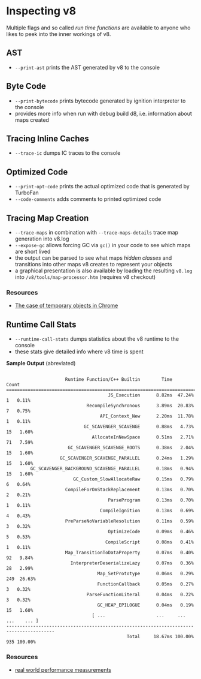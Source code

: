 # Inspecting v8

Multiple flags and so called _run time functions_ are available to anyone who likes to peek
into the inner workings of v8.

## AST

- `--print-ast` prints the AST generated by v8 to the console

## Byte Code

- `--print-bytecode` prints bytecode generated by ignition interpreter to the console
- provides more info when run with debug build d8, i.e. information about maps created

## Tracing Inline Caches

- `--trace-ic` dumps IC traces to the console

## Optimized Code

- `--print-opt-code` prints the actual optimized code that is generated by TurboFan
- `--code-comments` adds comments to printed optimized code

## Tracing Map Creation

- `--trace-maps` in combination with `--trace-maps-details` trace map generation into v8.log
- `--expose-gc` allows forcing GC via `gc()` in your code to see which maps are short lived
- the output can be parsed to see what maps _hidden classes_ and transitions into other maps v8
  creates to represent your objects
- a graphical presentation is also available by loading the resulting `v8.log` into
  `/v8/tools/map-processor.htm` (requires v8 checkout)

### Resources

- [The case of temporary objects in Chrome](http://benediktmeurer.de/2016/10/11/the-case-of-temporary-objects-in-chrome/)

## Runtime Call Stats

- `--runtime-call-stats` dumps statistics about the v8 runtime to the console
- these stats give detailed info where v8 time is spent

**Sample Output** (abreviated)

```

                      Runtime Function/C++ Builtin        Time             Count
========================================================================================
                                      JS_Execution      8.82ms  47.24%         1   0.11%
                              RecompileSynchronous      3.89ms  20.83%         7   0.75%
                                   API_Context_New      2.20ms  11.78%         1   0.11%
                             GC_SCAVENGER_SCAVENGE      0.88ms   4.73%        15   1.60%
                                AllocateInNewSpace      0.51ms   2.71%        71   7.59%
                       GC_SCAVENGER_SCAVENGE_ROOTS      0.38ms   2.04%        15   1.60%
                    GC_SCAVENGER_SCAVENGE_PARALLEL      0.24ms   1.29%        15   1.60%
         GC_SCAVENGER_BACKGROUND_SCAVENGE_PARALLEL      0.18ms   0.94%        15   1.60%
                         GC_Custom_SlowAllocateRaw      0.15ms   0.79%         6   0.64%
                      CompileForOnStackReplacement      0.13ms   0.70%         2   0.21%
                                      ParseProgram      0.13ms   0.70%         1   0.11%
                                   CompileIgnition      0.13ms   0.69%         4   0.43%
                      PreParseNoVariableResolution      0.11ms   0.59%         3   0.32%
                                      OptimizeCode      0.09ms   0.46%         5   0.53%
                                     CompileScript      0.08ms   0.41%         1   0.11%
                      Map_TransitionToDataProperty      0.07ms   0.40%        92   9.84%
                        InterpreterDeserializeLazy      0.07ms   0.36%        28   2.99%
                                  Map_SetPrototype      0.06ms   0.29%       249  26.63%
                                  FunctionCallback      0.05ms   0.27%         3   0.32%
                              ParseFunctionLiteral      0.04ms   0.22%         3   0.32%
                                  GC_HEAP_EPILOGUE      0.04ms   0.19%        15   1.60%
                                [ ...                   ...     ...         ...    ... ]
----------------------------------------------------------------------------------------
                                             Total     18.67ms 100.00%       935 100.00%
```

### Resources

- [real world performance measurements](http://benediktmeurer.de/2016/12/20/v8-behind-the-scenes-december-edition/#real-world-performance-measurements)
